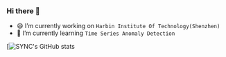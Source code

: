 ### Hi there 👋

<!--
**littlecabbage/littlecabbage** is a ✨ _special_ ✨ repository because its `README.md` (this file) appears on your GitHub profile.

Here are some ideas to get you started:

- 🔭 I’m currently working on Harbin Institute Of Technology(Shenzhen)
- 🌱 I’m currently learning Time Series Anomaly Detection
- 👯 I’m looking to collaborate on ...
- 🤔 I’m looking for help with ...
- 💬 Ask me about ...
- 📫 How to reach me: zengzh1997@gmail.com
- 😄 Pronouns: ...
- ⚡ Fun fact: ...
-->

- 😄 I’m currently working on `Harbin Institute Of Technology(Shenzhen)`
- 💪 I’m currently learning `Time Series Anomaly Detection`

[![SYNC's GitHub stats](https://github-readme-stats.vercel.app/api?username=littlecabbage&show_icons=true&theme=dracula)
